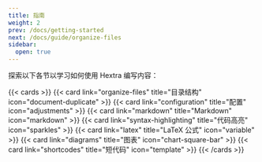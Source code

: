 ```yaml
---
title: 指南
weight: 2
prev: /docs/getting-started
next: /docs/guide/organize-files
sidebar:
  open: true
---
```


探索以下各节以学习如何使用 Hextra 编写内容：

<!--more-->

{{< cards >}}
  {{< card link="organize-files" title="目录结构" icon="document-duplicate" >}}
  {{< card link="configuration" title="配置" icon="adjustments" >}}
  {{< card link="markdown" title="Markdown" icon="markdown" >}}
  {{< card link="syntax-highlighting" title="代码高亮" icon="sparkles" >}}
  {{< card link="latex" title="LaTeX 公式" icon="variable" >}}
  {{< card link="diagrams" title="图表" icon="chart-square-bar" >}}
  {{< card link="shortcodes" title="短代码" icon="template" >}}
{{< /cards >}}
